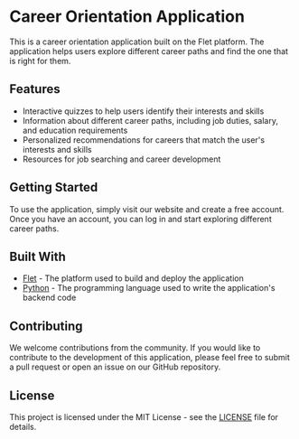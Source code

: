 # Career Orientation Application

This is a career orientation application built on the Flet platform. The application helps users explore different career paths and find the one that is right for them.

## Features

- Interactive quizzes to help users identify their interests and skills
- Information about different career paths, including job duties, salary, and education requirements
- Personalized recommendations for careers that match the user's interests and skills
- Resources for job searching and career development

## Getting Started

To use the application, simply visit our website and create a free account. Once you have an account, you can log in and start exploring different career paths.

## Built With

- [Flet](https://flet.dev/) - The platform used to build and deploy the application
- [Python](https://www.python.org/) - The programming language used to write the application's backend code

## Contributing

We welcome contributions from the community. If you would like to contribute to the development of this application, please feel free to submit a pull request or open an issue on our GitHub repository.

## License

This project is licensed under the MIT License - see the [LICENSE](LICENSE) file for details.
